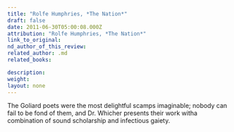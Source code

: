 ```yaml
---
title: "Rolfe Humphries, *The Nation*"
draft: false
date: 2011-06-30T05:00:08.000Z
attribution: "Rolfe Humphries, *The Nation*"
link_to_original:
nd_author_of_this_review:
related_author: .md
related_books:

description:
weight:
layout: none
---
```

The Goliard poets were the most delightful scamps imaginable; nobody can fail to be fond of them, and Dr. Whicher presents their work witha combination of sound scholarship and infectious gaiety.

